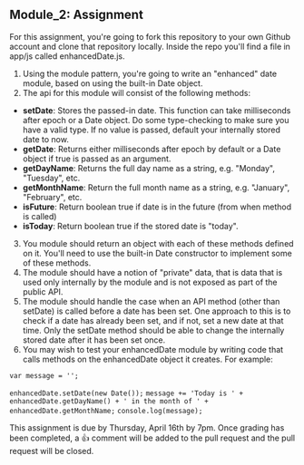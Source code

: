 ## Module_2: Assignment

For this assignment, you're going to fork this repository to your own Github account and clone that repository locally. Inside the repo you'll find a file in app/js called enhancedDate.js.

1. Using the module pattern, you're going to write an "enhanced" date module, based on using the built-in Date object. 
2. The api for this module will consist of the following methods:
  * __setDate__: Stores the passed-in date. This function can take milliseconds after epoch or a Date object. Do some type-checking to make sure you have a valid type. If no value is passed, default your internally stored date to now.
  * __getDate__: Returns either milliseconds after epoch by default or a Date object if true is passed as an argument.
  * __getDayName__: Returns the full day name as a string, e.g. "Monday", "Tuesday", etc.
  * __getMonthName__: Return the full month name as a string, e.g. "January", "February", etc.
  * __isFuture__: Return boolean true if date is in the future (from when method is called)
  * __isToday__: Return boolean true if the stored date is "today".
3. You module should return an object with each of these methods defined on it. You'll need to use the built-in Date constructor to implement some of these methods. 
4. The module should have a notion of "private" data, that is data that is used only internally by the module and is not exposed as part of the public API.
5. The module should handle the case when an API method (other than setDate) is called before a date has been set. One approach to this is to check if a date has already been set, and if not, set a new date at that time. Only the setDate method should be able to change the internally stored date after it has been set once.
6. You may wish to test your enhancedDate module by writing code that calls methods on the enhancedDate object it creates. For example:

`var message = '';`

`enhancedDate.setDate(new Date());`
`message += 'Today is ' + enhancedDate.getDayName() + ' in the month of ' + enhancedDate.getMonthName;`
`console.log(message);`



This assignment is due by Thursday, April 16th by 7pm. Once grading has been completed, a :+1: comment will be added to the pull request and the pull request will be closed.
